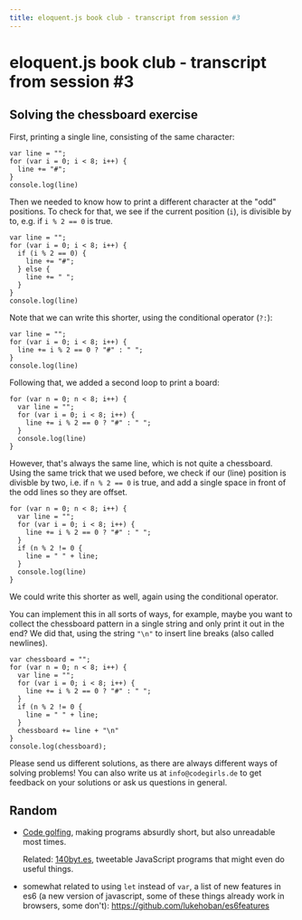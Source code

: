 ```yaml
---
title: eloquent.js book club - transcript from session #3
---
```


# eloquent.js book club - transcript from session #3

## Solving the chessboard exercise

First, printing a single line, consisting of the same character:

```
var line = "";
for (var i = 0; i < 8; i++) {
  line += "#";
}
console.log(line)
```

Then we needed to know how to print a different character at the
"odd" positions.  To check for that, we see if the current position
(`i`), is divisible by to, e.g. if `i % 2 == 0` is true.

```
var line = "";
for (var i = 0; i < 8; i++) {
  if (i % 2 == 0) {
    line += "#";
  } else {
    line += " ";
  }
}
console.log(line)
```

Note that we can write this shorter, using the conditional operator (`?:`):

```
var line = "";
for (var i = 0; i < 8; i++) {
  line += i % 2 == 0 ? "#" : " ";
}
console.log(line)
```

Following that, we added a second loop to print a board:

```
for (var n = 0; n < 8; i++) {
  var line = "";
  for (var i = 0; i < 8; i++) {
    line += i % 2 == 0 ? "#" : " ";
  }
  console.log(line)
}
```

However, that's always the same line, which is not quite a chessboard.
Using the same trick that we used before, we check if our (line)
position is divisble by two, i.e. if `n % 2 == 0` is true, and
add a single space in front of the odd lines so they are offset.

```
for (var n = 0; n < 8; i++) {
  var line = "";
  for (var i = 0; i < 8; i++) {
    line += i % 2 == 0 ? "#" : " ";
  }
  if (n % 2 != 0 {
    line = " " + line;
  }
  console.log(line)
}
```

We could write this shorter as well, again using the conditional
operator.

You can implement this in all sorts of ways, for example, maybe
you want to collect the chessboard pattern in a single string
and only print it out in the end?  We did that, using the string
`"\n"` to insert line breaks (also called newlines).

```
var chessboard = "";
for (var n = 0; n < 8; i++) {
  var line = "";
  for (var i = 0; i < 8; i++) {
    line += i % 2 == 0 ? "#" : " ";
  }
  if (n % 2 != 0 {
    line = " " + line;
  }
  chessboard += line + "\n"
}
console.log(chessboard);
```

Please send us different solutions, as there are always different
ways of solving problems!  You can also write us at `info@codegirls.de`
to get feedback on your solutions or ask us questions in general.

## Random

- [Code golfing](https://en.wikipedia.org/wiki/Code_golf), making
    programs absurdly short, but also unreadable most times.

    Related: [140byt.es](http://www.140byt.es/), tweetable JavaScript
    programs that might even do useful things.
- somewhat related to using `let` instead of `var`, a list of
    new features in es6 (a new version of javascript, some of
    these things already work in browsers, some don't):
    <https://github.com/lukehoban/es6features>
